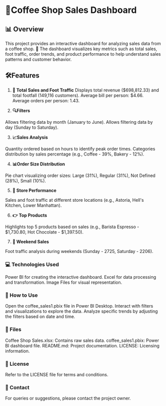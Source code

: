  # 🍵Coffee Shop Sales Dashboard

## 📊 Overview

This project provides an interactive dashboard for analyzing sales data from a coffee shop. 🌟 The dashboard visualizes key metrics such as total sales, foot traffic, order trends, and product performance to help understand sales patterns and customer behavior.

## 🛠️Features

1. **💸 Total Sales and Foot Traffic**
Displays total revenue ($698,812.33) and total footfall (149,116 customers).
Average bill per person: $4.66.
Average orders per person: 1.43.

2. **🔍Filters**

Allows filtering data by month (January to June).
Allows filtering data by day (Sunday to Saturday).

3. **📈Sales Analysis**

Quantity ordered based on hours to identify peak order times.
Categories distribution by sales percentage (e.g., Coffee - 39%, Bakery - 12%).

4. **📊Order Size Distribution**

Pie chart visualizing order sizes: Large (31%), Regular (31%), Not Defined (28%), Small (10%).

5. **💼 Store Performance**

Sales and foot traffic at different store locations (e.g., Astoria, Hell's Kitchen, Lower Manhattan).

6. **👉 Top Products**

Highlights top 5 products based on sales (e.g., Barista Espresso - $1,730.80, Hot Chocolate - $1,397.50).

7. **🎉 Weekend Sales**

Foot traffic analysis during weekends (Sunday - 2725, Saturday - 2206).

### 💻 Technologies Used

Power BI for creating the interactive dashboard.
Excel for data processing and transformation.
Image Files for visual representation.

### 🔧 How to Use

Open the coffee_sales1.pbix file in Power BI Desktop.
Interact with filters and visualizations to explore the data.
Analyze specific trends by adjusting the filters based on date and time.

### 📂 Files

Coffee Shop Sales.xlsx: Contains raw sales data.
coffee_sales1.pbix: Power BI dashboard file.
README.md: Project documentation.
LICENSE: Licensing information.

### 📜 License

Refer to the LICENSE file for terms and conditions.

### 👤 Contact

For queries or suggestions, please contact the project owner.

